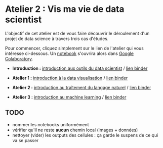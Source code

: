 # Atelier 2 : Vis ma vie de data scientist #

L'objectif de cet atelier est de vous faire découvrir le déroulement d'un projet de data science à travers trois cas d'études.

Pour commencer, cliquez simplement sur le lien de l'atelier qui vous intéresse ci-dessous. Un [notebook](https://fr.wikipedia.org/wiki/Notebook_(programmation)) s'ouvrira alors dans [Google Colaboratory](https://colab.research.google.com/).

- **Introduction :** [introduction aux outils du data scientist](https://colab.research.google.com/github/etalab-ia/ami-ia/blob/master/session2/outils_du_datascientist.ipynb) / [lien binder](https://mybinder.org/v2/gh/etalab-ia/ami-ia/5ce1eeed7a139fd7d53fa3f087d59543d846ad26?filepath=session2%2Foutils_du_datascientist.ipynb)

- **Atelier 1 :** [introduction à la data visualisation](https://colab.research.google.com/github/etalab-ia/ami-ia/blob/master/session2/introduction_a_la_data_visualisation.ipynb) / [lien binder](https://mybinder.org/v2/gh/etalab-ia/ami-ia/5ce1eeed7a139fd7d53fa3f087d59543d846ad26?filepath=session2%2Fintroduction_a_la_data_visualisation.ipynb)

- **Atelier 2 :** [introduction au traîtement du langage naturel](https://colab.research.google.com/github/etalab-ia/ami-ia/blob/master/session2/introduction_au_NLP.ipynb) / [lien binder](https://mybinder.org/v2/gh/etalab-ia/ami-ia/5ce1eeed7a139fd7d53fa3f087d59543d846ad26?filepath=session2%2Fintroduction_au_NLP.ipynb)

- **Atelier 3 :** [introduction au machine learning](https://colab.research.google.com/github/etalab-ia/ami-ia/blob/master/session2/introduction_au_machine_learning.ipynb) / [lien binder](https://mybinder.org/v2/gh/etalab-ia/ami-ia/5ce1eeed7a139fd7d53fa3f087d59543d846ad26?filepath=session2%2Fintroduction_au_machine_learning.ipynb)

## TODO

- nommer les notebooks uniformément
- vérifier qu'il ne reste **aucun** chemin local (images + données)
- nettoyer (vider) les outputs des cellules : ça garde le suspens de ce qui va se passer
